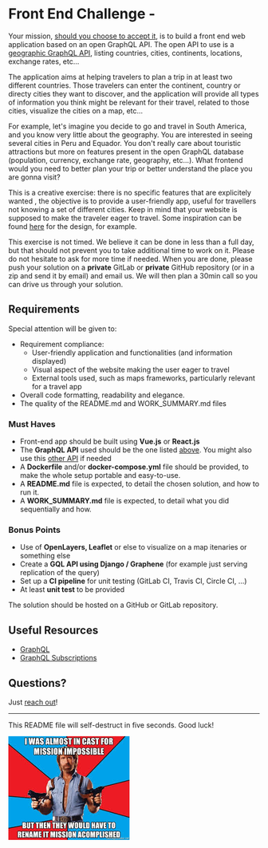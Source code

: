 # Front End Challenge - 

Your mission, [should you choose to accept it](https://www.youtube.com/watch?v=0TiqXFssKMY), is to build a front end web application based on an open GraphQL API. The open API to use is a [geographic GraphQL API](https://www.everbase.co/docs/quick-start), listing countries, cities, continents, locations, exchange rates, etc...

The application aims at helping travelers to plan a trip in at least two different countries. Those travelers can enter the continent, country or directy cities they want to discover, and the application will provide all types of information you think might be relevant for their travel, related to those cities, visualize the cities on a map, etc...

For example, let's imagine you decide to go and travel in South America, and you know very little about the geography. You are interested in seeing several cities in Peru and Equador. You don't really care about touristic attractions but more on features present in the open GraphQL database (population, currency, exchange rate, geography, etc...). What frontend would you need to better plan your trip or better understand the place you are gonna visit?

This is a creative exercise: there is no specific features that are explicitely wanted , the objective is to provide a user-friendly app, useful for travellers not knowing a set of different cities. Keep in mind that your website is supposed to make the traveler eager to travel. Some inspiration can be found [here](https://travelshift.com/) for the design, for example.

This exercise is not timed. We believe it can be done in less than a full day, but that should not prevent you to take additional time to work on it. Please do not hesitate to ask for more time if needed. When you are done, please push your solution on a **private** GitLab or **private** GitHub repository (or in a zip and send it by email) and email us. We will then plan a 30min call so you can drive us through your solution.


## Requirements

Special attention will be given to:

- Requirement compliance:
    - User-friendly application and functionalities (and information displayed)
    - Visual aspect of the website making the user eager to travel
    - External tools used, such as maps frameworks, particularly relevant for a travel app
- Overall code formatting, readability and elegance.
- The quality of the README.md and WORK_SUMMARY.md files

### Must Haves

- Front-end app should be built using **Vue.js** or **React.js**
- The **GraphQL API** used should be the one listed [above](https://www.everbase.co/docs/quick-start). You might also use this [other API](https://github.com/trevorblades/countries) if needed
- A **Dockerfile** and/or **docker-compose.yml** file should be provided, to make the whole setup portable and easy-to-use.
- A **README.md** file is expected, to detail the chosen solution, and how to run it.
- A **WORK_SUMMARY.md** file is expected, to detail what you did sequentially and how.

### Bonus Points

- Use of **OpenLayers, Leaflet** or else to visualize on a map itenaries or something else
- Create a **GQL API using Django / Graphene** (for example just serving replication of the query)
- Set up a **CI pipeline** for unit testing (GitLab CI, Travis CI, Circle CI, ...)
- At least **unit test** to be provided

The solution should be hosted on a GitHub or GitLab repository.

## Useful Resources

- [GraphQL](https://www.howtographql.com/)
- [GraphQL Subscriptions](https://graphql.org/blog/subscriptions-in-graphql-and-relay/)


## Questions?

Just [reach out](mailto:pierre.bertrand@loftorbital.com)!

---

This README file will self-destruct in five seconds. Good luck!

![img](./img/mission-impossible.jpg)
